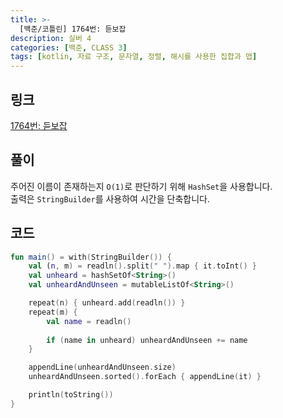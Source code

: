 ```yaml
---
title: >-
  [백준/코틀린] 1764번: 듣보잡
description: 실버 4
categories: [백준, CLASS 3]
tags: [kotlin, 자료 구조, 문자열, 정렬, 해시를 사용한 집합과 맵]
---
```


## 링크
[1764번: 듣보잡](https://www.acmicpc.net/problem/1764)

## 풀이
주어진 이름이 존재하는지 `O(1)`로 판단하기 위해 `HashSet`을 사용합니다.\
출력은 `StringBuilder`를 사용하여 시간을 단축합니다.

## 코드
```kotlin
fun main() = with(StringBuilder()) {
    val (n, m) = readln().split(" ").map { it.toInt() }
    val unheard = hashSetOf<String>()
    val unheardAndUnseen = mutableListOf<String>()

    repeat(n) { unheard.add(readln()) }
    repeat(m) {
        val name = readln()
        
        if (name in unheard) unheardAndUnseen += name
    }

    appendLine(unheardAndUnseen.size)
    unheardAndUnseen.sorted().forEach { appendLine(it) }

    println(toString())
}

```

